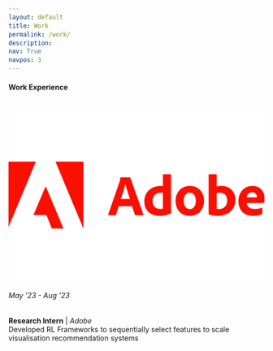 ```yaml
---
layout: default
title: Work
permalink: /work/
description: 
nav: True
navpos: 3
---
```


#### Work Experience
<br>
<div class="work">
  <div class="work-item vertical-center-text">
    <div class="work-bubble-with-date">
      <img src="/assets/img/work/adobe.png" class="work-bubble" />
      <h6>May '23 - Aug '23</h6>
    </div>
    <p class="work-text">
      <strong>Research Intern</strong> | <i>Adobe</i> <br/>
      Developed RL Frameworks to sequentially select features to scale visualisation recommendation systems
    </p>
    <br>
  </div>
</div>